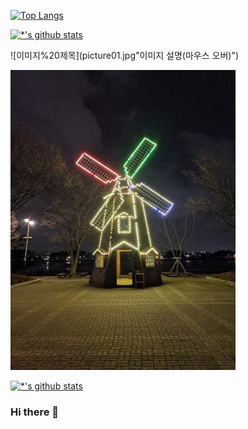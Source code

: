 
[![Top Langs](https://github-readme-stats.vercel.app/api/top-langs/?username=dangtangee)](https://github.com/dangtangee/github-readme-stats)

[![*'s github stats](https://github-readme-stats.vercel.app/api?username=dangtangee)](https://github.com/dangtangee)

![이미지%20제목](picture01.jpg"이미지 설명(마우스 오버)")

<img src="picture01.jpg">

[![*'s github stats](https://github-readme-stats.vercel.app/api?username=dangtangee&show_icons=true&theme=radical)](https://github.com/dangtangee)

### Hi there 👋

<!--
**DangTangEe/DangTangEe** is a ✨ _special_ ✨ repository because its `README.md` (this file) appears on your GitHub profile.

Here are some ideas to get you started:

- 🔭 I’m currently working on ...
- 🌱 I’m currently learning ...
- 👯 I’m looking to collaborate on ...
- 🤔 I’m looking for help with ...
- 💬 Ask me about ...
- 📫 How to reach me: ...
- 😄 Pronouns: ...
- ⚡ Fun fact: ...
-->
